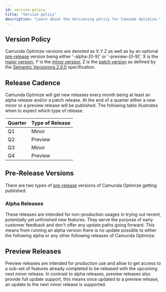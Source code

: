 ```yaml
---
id: version-policy
title: "Version policy"
description: "Learn about the Versioning policy for Camunda Optimize."
---
```


## Version Policy

Camunda Optimize versions are denoted as X.Y.Z as well as by an optional [pre-release](https://semver.org/spec/v2.0.0.html#spec-item-9) version being either '-alpha-[0-9]' or '-preview-[0-9]'. X is the [major version](https://semver.org/spec/v2.0.0.html#spec-item-4), Y is the [minor version](https://semver.org/spec/v2.0.0.html#spec-item-7), Z is the [patch version](https://semver.org/spec/v2.0.0.html#spec-item-6) as defined by the [Semantic Versioning 2.0.0](https://semver.org/spec/v2.0.0.html) specification.

## Release Cadence

Camunda Optimize will get new releases every month being at least an alpha release and/or a patch release. At the end of a quarter either a new minor or a preview release will be published. The following table illustrates when to expect which type of release.

| Quarter | Type of Release |
| ------- | --------------- |
| Q1      | Minor           |
| Q2      | Preview         |
| Q3      | Minor           |
| Q4      | Preview         |

## Pre-Release Versions

There are two types of [pre-release](https://semver.org/spec/v2.0.0.html#spec-item-9) versions of Camunda Optimize getting published.

### Alpha Releases

These releases are intended for non-production usages in trying out recent, potentially yet unfinished new features.
They serve the purpose of early customer feedback and don't offer any update paths going forward. This means from running an alpha version there is no update possible to either the following alpha or any other following releases of Camunda Optimize.

## Preview Releases

Preview releases are intended for production use and allow to get access to a sub-set of features already completed to be released with the upcoming next minor release. In contrast to alpha releases, preview releases also provide full update support, this means once updated to a preview release, an update to the next minor release is supported.

